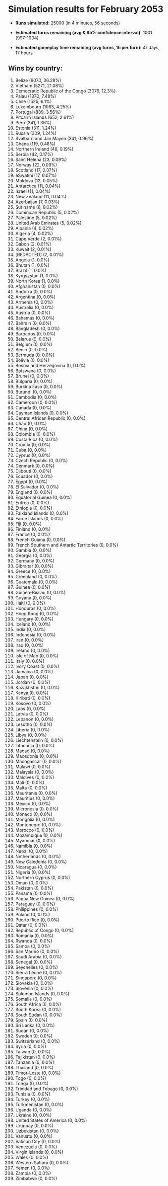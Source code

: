 # Simulation results for February 2053

* **Runs simulated:** 25000 (in 4 minutes, 56 seconds)

* **Estimated turns remaining (avg & 95% confidence interval):** 1001 (997-1004)

* **Estimated gameplay time remaining (avg turns, 1h per turn):** 41 days, 17 hours

## Wins by country:
1. Belize (9070, 36.28%)
2. Vietnam (5271, 21.08%)
3. Democratic Republic of the Congo (3076, 12.3%)
4. Palau (1870, 7.48%)
5. Chile (1525, 6.1%)
6. Luxembourg (1063, 4.25%)
7. Portugal (889, 3.56%)
8. Pitcairn Islands (652, 2.61%)
9. Peru (341, 1.36%)
10. Estonia (311, 1.24%)
11. Russia (309, 1.24%)
12. Svalbard and Jan Mayen (241, 0.96%)
13. Ghana (119, 0.48%)
14. Northern Ireland (48, 0.19%)
15. Serbia (42, 0.17%)
16. Saint Helena (23, 0.09%)
17. Norway (22, 0.09%)
18. Scotland (17, 0.07%)
19. eSwatini (17, 0.07%)
20. Moldova (12, 0.05%)
21. Antarctica (11, 0.04%)
22. Israel (11, 0.04%)
23. New Zealand (11, 0.04%)
24. Azerbaijan (7, 0.03%)
25. Suriname (6, 0.02%)
26. Dominican Republic (5, 0.02%)
27. Palestine (5, 0.02%)
28. United Arab Emirates (5, 0.02%)
29. Albania (4, 0.02%)
30. Algeria (4, 0.02%)
31. Cape Verde (2, 0.01%)
32. Gabon (2, 0.01%)
33. Kuwait (2, 0.01%)
34. [REDACTED] (2, 0.01%)
35. Angola (1, 0.0%)
36. Bhutan (1, 0.0%)
37. Brazil (1, 0.0%)
38. Kyrgyzstan (1, 0.0%)
39. North Korea (1, 0.0%)
40. Afghanistan (0, 0.0%)
41. Andorra (0, 0.0%)
42. Argentina (0, 0.0%)
43. Armenia (0, 0.0%)
44. Australia (0, 0.0%)
45. Austria (0, 0.0%)
46. Bahamas (0, 0.0%)
47. Bahrain (0, 0.0%)
48. Bangladesh (0, 0.0%)
49. Barbados (0, 0.0%)
50. Belarus (0, 0.0%)
51. Belgium (0, 0.0%)
52. Benin (0, 0.0%)
53. Bermuda (0, 0.0%)
54. Bolivia (0, 0.0%)
55. Bosnia and Herzegovina (0, 0.0%)
56. Botswana (0, 0.0%)
57. Brunei (0, 0.0%)
58. Bulgaria (0, 0.0%)
59. Burkina Faso (0, 0.0%)
60. Burundi (0, 0.0%)
61. Cambodia (0, 0.0%)
62. Cameroon (0, 0.0%)
63. Canada (0, 0.0%)
64. Cayman Islands (0, 0.0%)
65. Central African Republic (0, 0.0%)
66. Chad (0, 0.0%)
67. China (0, 0.0%)
68. Colombia (0, 0.0%)
69. Costa Rica (0, 0.0%)
70. Croatia (0, 0.0%)
71. Cuba (0, 0.0%)
72. Cyprus (0, 0.0%)
73. Czech Republic (0, 0.0%)
74. Denmark (0, 0.0%)
75. Djibouti (0, 0.0%)
76. Ecuador (0, 0.0%)
77. Egypt (0, 0.0%)
78. El Salvador (0, 0.0%)
79. England (0, 0.0%)
80. Equatorial Guinea (0, 0.0%)
81. Eritrea (0, 0.0%)
82. Ethiopia (0, 0.0%)
83. Falkland Islands (0, 0.0%)
84. Faroe Islands (0, 0.0%)
85. Fiji (0, 0.0%)
86. Finland (0, 0.0%)
87. France (0, 0.0%)
88. French Guiana (0, 0.0%)
89. French Southern and Antartic Territories (0, 0.0%)
90. Gambia (0, 0.0%)
91. Georgia (0, 0.0%)
92. Germany (0, 0.0%)
93. Gibraltar (0, 0.0%)
94. Greece (0, 0.0%)
95. Greenland (0, 0.0%)
96. Guatemala (0, 0.0%)
97. Guinea (0, 0.0%)
98. Guinea-Bissau (0, 0.0%)
99. Guyana (0, 0.0%)
100. Haiti (0, 0.0%)
101. Honduras (0, 0.0%)
102. Hong Kong (0, 0.0%)
103. Hungary (0, 0.0%)
104. Iceland (0, 0.0%)
105. India (0, 0.0%)
106. Indonesia (0, 0.0%)
107. Iran (0, 0.0%)
108. Iraq (0, 0.0%)
109. Ireland (0, 0.0%)
110. Isle of Man (0, 0.0%)
111. Italy (0, 0.0%)
112. Ivory Coast (0, 0.0%)
113. Jamaica (0, 0.0%)
114. Japan (0, 0.0%)
115. Jordan (0, 0.0%)
116. Kazakhstan (0, 0.0%)
117. Kenya (0, 0.0%)
118. Kiribati (0, 0.0%)
119. Kosovo (0, 0.0%)
120. Laos (0, 0.0%)
121. Latvia (0, 0.0%)
122. Lebanon (0, 0.0%)
123. Lesotho (0, 0.0%)
124. Liberia (0, 0.0%)
125. Libya (0, 0.0%)
126. Liechtenstein (0, 0.0%)
127. Lithuania (0, 0.0%)
128. Macao (0, 0.0%)
129. Macedonia (0, 0.0%)
130. Madagascar (0, 0.0%)
131. Malawi (0, 0.0%)
132. Malaysia (0, 0.0%)
133. Maldives (0, 0.0%)
134. Mali (0, 0.0%)
135. Malta (0, 0.0%)
136. Mauritania (0, 0.0%)
137. Mauritius (0, 0.0%)
138. Mexico (0, 0.0%)
139. Micronesia (0, 0.0%)
140. Monaco (0, 0.0%)
141. Mongolia (0, 0.0%)
142. Montenegro (0, 0.0%)
143. Morocco (0, 0.0%)
144. Mozambique (0, 0.0%)
145. Myanmar (0, 0.0%)
146. Namibia (0, 0.0%)
147. Nepal (0, 0.0%)
148. Netherlands (0, 0.0%)
149. New Caledonia (0, 0.0%)
150. Nicaragua (0, 0.0%)
151. Nigeria (0, 0.0%)
152. Northern Cyprus (0, 0.0%)
153. Oman (0, 0.0%)
154. Pakistan (0, 0.0%)
155. Panama (0, 0.0%)
156. Papua New Guinea (0, 0.0%)
157. Paraguay (0, 0.0%)
158. Philippines (0, 0.0%)
159. Poland (0, 0.0%)
160. Puerto Rico (0, 0.0%)
161. Qatar (0, 0.0%)
162. Republic of Congo (0, 0.0%)
163. Romania (0, 0.0%)
164. Rwanda (0, 0.0%)
165. Samoa (0, 0.0%)
166. San Marino (0, 0.0%)
167. Saudi Arabia (0, 0.0%)
168. Senegal (0, 0.0%)
169. Seychelles (0, 0.0%)
170. Sierra Leone (0, 0.0%)
171. Singapore (0, 0.0%)
172. Slovakia (0, 0.0%)
173. Slovenia (0, 0.0%)
174. Solomon Islands (0, 0.0%)
175. Somalia (0, 0.0%)
176. South Africa (0, 0.0%)
177. South Korea (0, 0.0%)
178. South Sudan (0, 0.0%)
179. Spain (0, 0.0%)
180. Sri Lanka (0, 0.0%)
181. Sudan (0, 0.0%)
182. Sweden (0, 0.0%)
183. Switzerland (0, 0.0%)
184. Syria (0, 0.0%)
185. Taiwan (0, 0.0%)
186. Tajikistan (0, 0.0%)
187. Tanzania (0, 0.0%)
188. Thailand (0, 0.0%)
189. Timor-Leste (0, 0.0%)
190. Togo (0, 0.0%)
191. Tonga (0, 0.0%)
192. Trinidad and Tobago (0, 0.0%)
193. Tunisia (0, 0.0%)
194. Turkey (0, 0.0%)
195. Turkmenistan (0, 0.0%)
196. Uganda (0, 0.0%)
197. Ukraine (0, 0.0%)
198. United States of America (0, 0.0%)
199. Uruguay (0, 0.0%)
200. Uzbekistan (0, 0.0%)
201. Vanuatu (0, 0.0%)
202. Vatican City (0, 0.0%)
203. Venezuela (0, 0.0%)
204. Virgin Islands (0, 0.0%)
205. Wales (0, 0.0%)
206. Western Sahara (0, 0.0%)
207. Yemen (0, 0.0%)
208. Zambia (0, 0.0%)
209. Zimbabwe (0, 0.0%)
